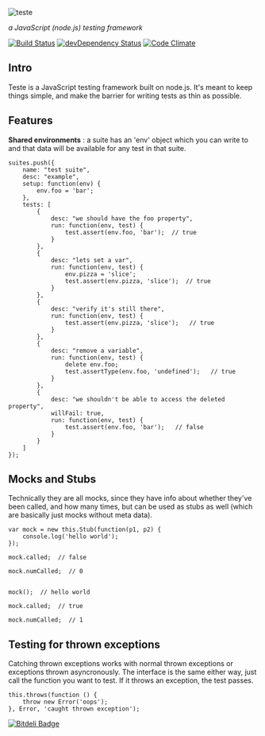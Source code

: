 ![teste](https://raw.github.com/silverbucket/teste/master/design/teste_logo.png)

*a JavaScript (node.js) testing framework*

[![Build Status](https://secure.travis-ci.org/silverbucket/teste.png)](http://travis-ci.org/silverbucket/teste)
[![devDependency Status](https://david-dm.org/silverbucket/teste/dev-status.png)](https://david-dm.org/silverbucket/teste#info=devDependencies)
[![Code Climate](https://codeclimate.com/github/silverbucket/teste.png)](https://codeclimate.com/github/silverbucket/teste)

Intro
-----
Teste is a JavaScript testing framework built on node.js. It's meant to keep things simple, and make the barrier for writing tests as thin as possible.

Features
--------

**Shared environments** : a suite has an 'env' object which you can write to and that data will be available for any test in that suite.

	suites.push({
		name: "test suite",
		desc: "example",
		setup: function(env) {
			env.foo = 'bar';
		},
		tests: [
			{
				desc: "we should have the foo property",
				run: function(env, test) {
					test.assert(env.foo, 'bar');  // true
				}
			},
			{
				desc: "lets set a var",
				run: function(env, test) {
					env.pizza = 'slice';
					test.assert(env.pizza, 'slice');  // true
				}
			},
			{
				desc: "verify it's still there",
				run: function(env, test) {
					test.assert(env.pizza, 'slice');   // true
				}
			},
			{
				desc: "remove a variable",
				run: function(env, test) {
					delete env.foo;
					test.assertType(env.foo, 'undefined');   // true
				}
			},
			{
				desc: "we shouldn't be able to access the deleted property",
				willFail: true,
				run: function(env, test) {
					test.assert(env.foo, 'bar');   // false
				}
			}
		]
	});


## Mocks and Stubs
Technically they are all mocks, since they have info about whether they've been
called, and how many times, but can be used as stubs as well (which are
basically just mocks without meta data).

	var mock = new this.Stub(function(p1, p2) {
		console.log('hello world');
	});

	mock.called;  // false

	mock.numCalled;  // 0


	mock();  // hello world

	mock.called;  // true

	mock.numCalled;  // 1


## Testing for thrown exceptions
Catching thrown exceptions works with normal thrown exceptions or exceptions
thrown asyncronously. The interface is the same either way, just call the
function you want to test. If it throws an exception, the test passes.

	this.throws(function () {
		throw new Error('oops');
	}, Error, 'caught thrown exception');



[![Bitdeli Badge](https://d2weczhvl823v0.cloudfront.net/silverbucket/teste/trend.png)](https://bitdeli.com/free "Bitdeli Badge")

